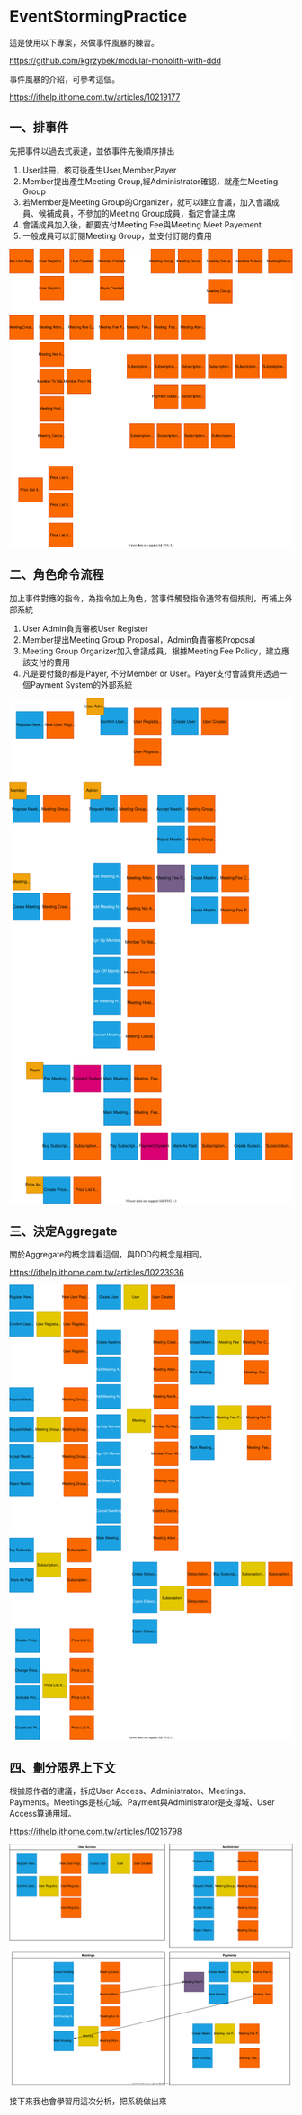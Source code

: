 # EventStormingPractice
  這是使用以下專案，來做事件風暴的練習。

  https://github.com/kgrzybek/modular-monolith-with-ddd

  事件風暴的介紹，可參考這個。

  https://ithelp.ithome.com.tw/articles/10219177

## 一、排事件 ##
先把事件以過去式表達，並依事件先後順序排出
1. User註冊，核可後產生User,Member,Payer
2. Member提出產生Meeting Group,經Administrator確認，就產生Meeting Group
3. 若Member是Meeting Group的Organizer，就可以建立會議，加入會議成員、候補成員，不參加的Meeting Group成員，指定會議主席
4. 會議成員加入後，都要支付Meeting Fee與Meeting Meet Payement
5. 一般成員可以訂閱Meeting Group，並支付訂閱的費用

![排事件](images/EventStorming/1_排事件.svg)

## 二、角色命令流程 ##
加上事件對應的指令，為指令加上角色，當事件觸發指令通常有個規則，再補上外部系統
1. User Admin負責審核User Register
2. Member提出Meeting Group Proposal，Admin負責審核Proposal
3. Meeting Group Organizer加入會議成員，根據Meeting Fee Policy，建立應該支付的費用
4. 凡是要付錢的都是Payer, 不分Member or User。Payer支付會議費用透過一個Payment System的外部系統

![角色命令流程](images/EventStorming/2_角色命令流程.svg)

## 三、決定Aggregate ##
關於Aggregate的概念請看這個，與DDD的概念是相同。

https://ithelp.ithome.com.tw/articles/10223936

![決定Aggregate](images/EventStorming/3_決定Aggregate.svg)

## 四、劃分限界上下文 ##
根據原作者的建議，拆成User Access、Administrator、Meetings、Payments。Meetings是核心域、Payment與Administrator是支撐域、User Access算通用域。

https://ithelp.ithome.com.tw/articles/10216798

![劃分限界上下文](images/EventStorming/4_劃分限界上下文.svg)

接下來我也會學習用這次分析，把系統做出來
